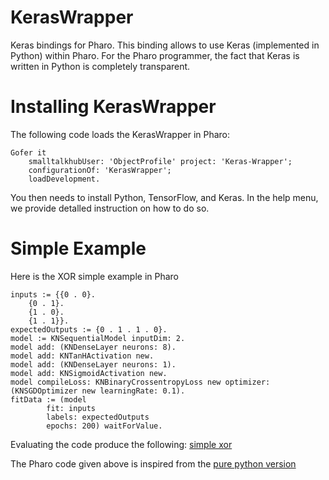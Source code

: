 # KerasWrapper
Keras bindings for Pharo. This binding allows to use Keras (implemented in Python) within Pharo. For the Pharo programmer, the fact that Keras is written in Python is completely transparent.

# Installing KerasWrapper

The following code loads the KerasWrapper in Pharo:

```Smalltalk
Gofer it
    smalltalkhubUser: 'ObjectProfile' project: 'Keras-Wrapper';
    configurationOf: 'KerasWrapper';
    loadDevelopment.
```  

You then needs to install Python, TensorFlow, and Keras. In the help menu, we provide detalled instruction on how to do so.

# Simple Example

Here is the XOR simple example in Pharo

```Smalltalk
inputs := {{0 . 0}.
	{0 . 1}.
	{1 . 0}.
	{1 . 1}}.
expectedOutputs := {0 . 1 . 1 . 0}.
model := KNSequentialModel inputDim: 2.
model add: (KNDenseLayer neurons: 8).
model add: KNTanHActivation new.
model add: (KNDenseLayer neurons: 1).
model add: KNSigmoidActivation new.
model compileLoss: KNBinaryCrossentropyLoss new optimizer: (KNSGDOptimizer new learningRate: 0.1).
fitData := (model
		fit: inputs
		labels: expectedOutputs
		epochs: 200) waitForValue.
```

Evaluating the code produce the following:
[simple xor](img/simpleXOR.png)

The Pharo code given above is inspired from the [pure python version](https://gist.github.com/stewartpark/187895beb89f0a1b3a54)
